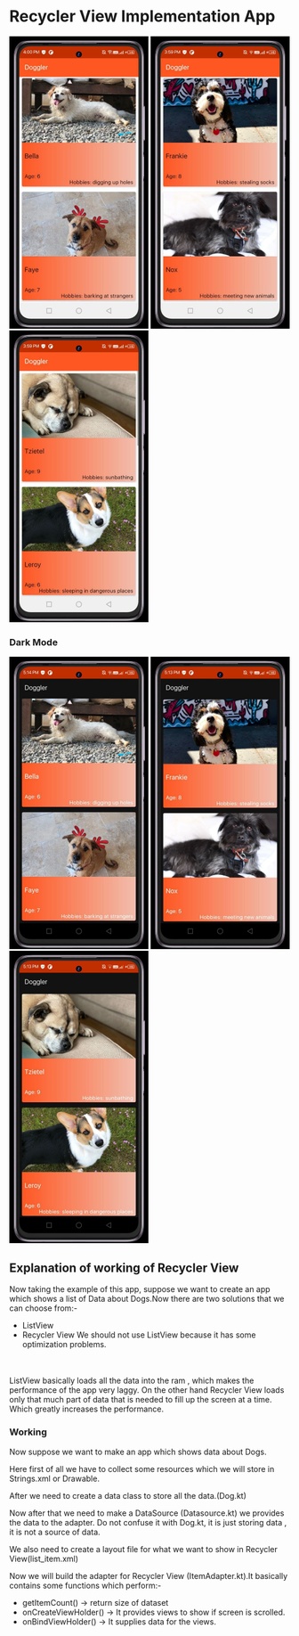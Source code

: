 # Recycler View Implementation App
<p align = "left">
<img src = "app/src/main/res/drawable/screenShot01.jpg" width = "250">
<img src = "app/src/main/res/drawable/screenShot02.jpg" width = "250">
<img src = "app/src/main/res/drawable/screenShot03.jpg" width = "250">

### Dark Mode

<img src = "app/src/main/res/drawable/screenShot04.jpg" width = "250">
<img src = "app/src/main/res/drawable/screenShot05.jpg" width = "250">
<img src = "app/src/main/res/drawable/screenShot06.jpg" width = "250">
</p>

## Explanation of working of Recycler View

Now taking the example of this app, suppose we want to create an app which shows a list of Data about Dogs.Now there are two solutions that we can choose from:-
* ListView
* Recycler View
We should not use ListView because it has some optimization problems.
<br>
<br>
ListView basically loads all the data into the ram ,  which makes the performance of the app very laggy.
On the other hand Recycler View loads only that much part of data that is needed to fill up the screen at a time.
Which greatly increases the performance.

### Working

Now suppose we want to make an app which shows data about Dogs.

Here first of all we have to collect some resources which we will store in Strings.xml or Drawable.

After we need to create a data class to store all the data.(Dog.kt)

Now after that we need to make a DataSource (Datasource.kt) we provides the data to the adapter. Do not confuse it with Dog.kt, it is just storing data , it is not a source of data.

We also need to create a layout file for what we want to show in Recycler View(list_item.xml) 

Now we will build the adapter for Recycler View (ItemAdapter.kt).It basically contains some functions which perform:-
* getItemCount() -> return size of dataset
* onCreateViewHolder() -> It provides views to show if screen is scrolled.
* onBindViewHolder() -> It supplies data for the views.
 